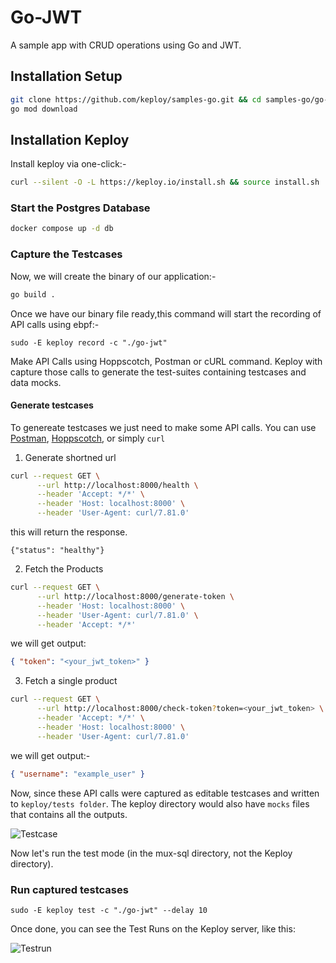 # Go-JWT

A sample app with CRUD operations using Go and JWT.

## Installation Setup

```bash
git clone https://github.com/keploy/samples-go.git && cd samples-go/go-jwt
go mod download
```

## Installation Keploy

Install keploy via one-click:-

```sh
curl --silent -O -L https://keploy.io/install.sh && source install.sh
```

### Start the Postgres Database

```zsh
docker compose up -d db
```

### Capture the Testcases

Now, we will create the binary of our application:-

```zsh
go build .
```

Once we have our binary file ready,this command will start the recording of API calls using ebpf:-

```shell
sudo -E keploy record -c "./go-jwt"
```

Make API Calls using Hoppscotch, Postman or cURL command. Keploy with capture those calls to generate the test-suites containing testcases and data mocks.

#### Generate testcases

To genereate testcases we just need to make some API calls. You can use [Postman](https://www.postman.com/), [Hoppscotch](https://hoppscotch.io/), or simply `curl`

1. Generate shortned url

```bash
curl --request GET \
      --url http://localhost:8000/health \
      --header 'Accept: */*' \
      --header 'Host: localhost:8000' \
      --header 'User-Agent: curl/7.81.0'
```

this will return the response.

```
{"status": "healthy"}
```

2. Fetch the Products

```bash
curl --request GET \
      --url http://localhost:8000/generate-token \
      --header 'Host: localhost:8000' \
      --header 'User-Agent: curl/7.81.0' \
      --header 'Accept: */*'
```

we will get output:

```json
{ "token": "<your_jwt_token>" }
```

3. Fetch a single product

```sh
curl --request GET \
      --url http://localhost:8000/check-token?token=<your_jwt_token> \
      --header 'Accept: */*' \
      --header 'Host: localhost:8000' \
      --header 'User-Agent: curl/7.81.0'
```

we will get output:-

```json
{ "username": "example_user" }
```

Now, since these API calls were captured as editable testcases and written to `keploy/tests folder`. The keploy directory would also have `mocks` files that contains all the outputs.

![Testcase](./img/testcase.png?raw=true)

Now let's run the test mode (in the mux-sql directory, not the Keploy directory).

### Run captured testcases

```shell
sudo -E keploy test -c "./go-jwt" --delay 10
```

Once done, you can see the Test Runs on the Keploy server, like this:

![Testrun](./img/testrun.png?raw=true)

